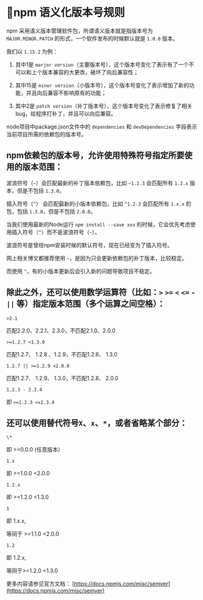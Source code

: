 # npm 语义化版本号规则

npm 采用语义版本管理软件包，所谓语义版本就是指版本号为 `MAJOR.MINOR.PATCH` 的形式，一个软件发布的时候默认就是 `1.0.0` 版本。

我们以 `1.15.2` 为例：

1. 其中1是 `marjor version`（主要版本号），这个版本号变化了表示有了一个不可以和上个版本兼容的大更改，破坏了向后兼容性；

2. 其中15是 `minor version`（小版本号），这个版本号变化了表示增加了新的功能，并且向后兼容不影响原有的功能；

3. 其中2是 `patch version`（补丁版本号），这个版本号变化了表示修复了相关bug，给程序打补丁，并且可以向后兼容。

node项目中package.json文件中的 `dependencies` 和 `devDependencies` 字段表示当前项目所需的依赖包的版本号。

## npm依赖包的版本号，允许使用特殊符号指定所要使用的版本范围：

波浪符号（`~`）会匹配最新的补丁版本依赖包，比如 `~1.2.3` 会匹配所有 `1.2.x` 版本，但是不包括 `1.3.0`。

插入符号（`^`） 会匹配最新的小版本依赖包，比如 `^1.2.3` 会匹配所有 `1.x.x` 的包，包括 `1.3.0`，但是不包括 `2.0.0`。

当我们使用最新的Node运行 `npm install --save xxx` 的时候，它会优先考虑使用插入符号（`^`）而不是波浪符号（`~`）。

波浪符号是曾经npm安装时候的默认符号，现在已经变为了插入符号。

网上相关博文都推荐使用 `~`，是因为只会更新依赖包的补丁版本，比较稳定。

而使用 `^`，有的小版本更新后会引入新的问题导致项目不稳定。

## 除此之外，还可以使用数学运算符（比如：`>`  `>=`  `<`  `<=`  `-`  `||` 等）指定版本范围（多个运算之间空格）：

`>2.1`

匹配2.2.0、2.2.1、2.3.0，不匹配2.1.0、2.0.0

`>=1.2.7 <1.3.0`

匹配1.2.7、 1.2.8 、1.2.9，不匹配1.2.6、 1.3.0

`1.2.7 || >=1.2.9 <2.0.0`

匹配1.2.7、 1.2.9、 1.3.0，不匹配1.2.8、 2.0.0

`1.2.3 - 2.3.4`

即 `>=1.2.3 <=2.3.4`


## 还可以使用替代符号`X`、`x`、`*`，或者省略某个部分：

`\*`

即 >=0.0.0 (任意版本）


`1.x`

即 >=1.0.0 <2.0.0

`1.2.x`

即 >=1.2.0 <1.3.0

`1`

即 1.x.x,

等同于 >=1.1.0 <2.0.0

`1.2`

即 1.2.x,

等同于>=1.2.0 <1.3.0

更多内容请参见官方文档：
[https://docs.npmjs.com/misc/semver](https://docs.npmjs.com/misc/semver)

